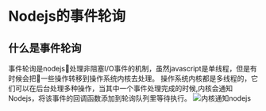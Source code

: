 # Nodejs的事件轮询
## 什么是事件轮询
事件轮询是nodejs处理非阻塞I/O事件的机制，虽然javascript是单线程，但是有时候会把一些操作转移到操作系统内核去处理。
操作系统内核都是多线程的，它们可以在后台处理多种操作，当其中一个事件处理完成的时候,内核会通知Nodejs，将该事件的回调函数添加到轮询队列里等待执行。
![内核通知nodejs](img/nodejs事件轮询—内核.jpg "nodejs事件轮询")

